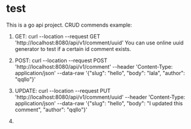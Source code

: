 # test
This is a go api project.
CRUD commends example:
  1. GET: curl --location --request GET 'http://localhost:8080/api/v1/comment/uuid'
  You can use online uuid generator to test if a certain id comment exists.
  
  2. POST: curl --location --request POST 'http://localhost:8080/api/v1/comment' --header 'Content-Type: application/json' --data-raw '{"slug": "hello", "body": "lala", "author": "qqllo"}'

  3. UPDATE: curl --location --request PUT 'http://localhost:8080/api/v1/comment/uuid' --header 'Content-Type: application/json' --data-raw '{"slug": "hello", "body": "I updated this comment", "author": "qqllo"}'

  4.

